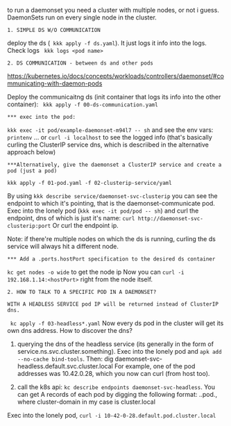 to run a daemonset you need a cluster with multiple nodes, or not i guess.
DaemonSets run on every single node in the cluster.

    1. SIMPLE DS W/O COMMUNICATION
deploy the ds (` kkk apply -f ds.yaml`). It just logs it info into the logs. Check logs ` kkk logs <pod name>`


    2. DS COMMUNICATION - between ds and other pods
https://kubernetes.io/docs/concepts/workloads/controllers/daemonset/#communicating-with-daemon-pods 

Deploy the communicaitng ds (init container that logs its info into the other container):
    ` kkk apply -f 00-ds-communication.yaml`

    *** exec into the pod: 
`kkk exec -it pod/example-daemonset-m94l7 -- sh`
and see the env vars: 
   `printenv`
... or `curl -i localhost` to see the logged info (that's basically curling the ClusterIP service dns, which is descriibed in the alternative approach below)

    ***Alternatively, give the daemonset a ClusterIP service and create a pod (just a pod) 
 `kkk apply -f 01-pod.yaml -f 02-clusterip-service/yaml`

By using `kkk describe service/daemonset-svc-clusterip` you can see the endpoint to which it's pointing, that is the daemonset-communicate pod.
Exec into the lonely pod (`kkk exec -it pod/pod -- sh`) and curl the endpoint, dns of which is just it's name:
    ` curl http://daemonset-svc-clusterip:port `
Or curl the endpoint ip.

Note: if there're multiple nodes on which the ds is running, curling the ds service will always hit a different node.


    *** Add a .ports.hostPort specification to the desired ds container

` kc get nodes -o wide ` to get the node ip
Now you can `curl -i 192.168.1.14:<hostPort>` right from the node itself.


    2. HOW TO TALK TO A SPECIFIC POD IN A DAEMONSET?
       
    WITH A HEADLESS SERVICE pod IP will be returned instead of ClusterIP dns.

` kc apply -f 03-headless*.yaml`
Now every ds pod in the cluster will get its own dns address. How to discover the dns?

1.  querying the dns of the headless service (its generally in the form of service.ns.svc.cluster.something). Exec into the lonely pod and `apk add --no-cache bind-tools`. Then:
    dig daemonset-svc-headless.default.svc.cluster.local
For example, one of the pod addresses was 10.42.0.28, which you now can curl (from host too).

2. call the k8s api: `kc describe endpoints daemonset-svc-headless`.
You can get A records of each pod by digging the following format: <pod-ip>.<ns>.pod.<cluster-domain>, where cluster-domain in my case is cluster.local

Exec into the lonely pod, `curl -i 10-42-0-28.default.pod.cluster.local`